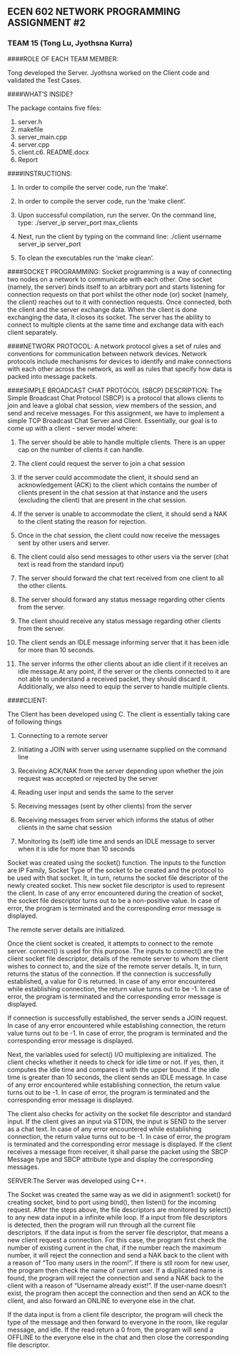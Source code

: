 ## ECEN 602 NETWORK PROGRAMMING ASSIGNMENT #2
### TEAM 15 (Tong Lu, Jyothsna Kurra)

####ROLE OF EACH TEAM MEMBER:

Tong developed the Server.
Jyothsna worked on the Client code and validated the Test Cases.

####WHAT’S INSIDE?

The package contains five files:
1. server.h
2. makefile
3. server_main.cpp
4. server.cpp
5. client.c6. README.docx
7. Report

####INSTRUCTIONS:

1. In order to compile the server code, run the ‘make’.

2. In order to compile the server code, run the ‘make client’.

3. Upon successful compilation, run the server. On the command line, type: ./server_ip server_port max_clients

4. Next, run the client by typing on the command line: ./client username server_ip server_port

5. To clean the executables run the ‘make clean’.

####SOCKET PROGRAMMING:
Socket programming is a way of connecting two nodes on a network to communicate with each
other. One socket (namely, the server) binds itself to an arbitrary port and starts listening for
connection requests on that port whilst the other node (or) socket (namely, the client) reaches
out to it with connection requests. Once connected, both the client and the server exchange
data. When the client is done exchanging the data, it closes its socket. The server has the
ability to connect to multiple clients at the same time and exchange data with each client
separately.

####NETWORK PROTOCOL:
A network protocol gives a set of rules and conventions for communication between network
devices. Network protocols include mechanisms for devices to identify and make connections
with each other across the network, as well as rules that specify how data is packed into
message packets.

####SIMPLE BROADCAST CHAT PROTOCOL (SBCP) DESCRIPTION:
The Simple Broadcast Chat Protocol (SBCP) is a protocol that allows clients to join and leave
a global chat session, view members of the session, and send and receive messages.
For this assignment, we have to implement a simple TCP Broadcast Chat Server and Client.
Essentially, our goal is to come up with a client - server model where:

1. The server should be able to handle multiple clients. There is an upper cap on the number
of clients it can handle.

2. The client could request the server to join a chat session

3. If the server could accommodate the client, it should send an acknowledgement (ACK) to
the client which contains the number of clients present in the chat session at that instance
and the users (excluding the client) that are present in the chat session.

4. If the server is unable to accommodate the client, it should send a NAK to the client stating
the reason for rejection.

5. Once in the chat session, the client could now receive the messages sent by other users
and server.

6. The client could also send messages to other users via the server (chat text is read from
the standard input)

7. The server should forward the chat text received from one client to all the other clients.

8. The server should forward any status message regarding other clients from the server.

9. The client should receive any status message regarding other clients from the server.

10. The client sends an IDLE message informing server that it has been idle for more than 10
seconds.

11. The server informs the other clients about an idle client if it receives an idle message.At any point, if the server or the clients connected to it are not able to understand a received
packet, they should discard it. Additionally, we also need to equip the server to handle multiple
clients.

####CLIENT:

The Client has been developed using C. The client is essentially taking care of following things

1. Connecting to a remote server

2. Initiating a JOIN with server using username supplied on the command line

3. Receiving ACK/NAK from the server depending upon whether the join request was
accepted or rejected by the server

4. Reading user input and sends the same to the server

5. Receiving messages (sent by other clients) from the server

6. Receiving messages from server which informs the status of other clients in the same chat
session

7. Monitoring its (self) idle time and sends an IDLE message to server when it is idle for more
than 10 seconds

Socket was created using the socket() function. The inputs to the function are IP Family,
Socket Type of the socket to be created and the protocol to be used with that socket. It, in turn,
returns the socket file descriptor of the newly created socket. This new socket file descriptor
is used to represent the client. In case of any error encountered during the creation of socket,
the socket file descriptor turns out to be a non-positive value. In case of error, the program is
terminated and the corresponding error message is displayed.

The remote server details are initialized.

Once the client socket is created, it attempts to connect to the remote server. connect() is used
for this purpose. The inputs to connect() are the client socket file descriptor, details of the
remote server to whom the client wishes to connect to, and the size of the remote server
details. It, in turn, returns the status of the connection. If the connection is successfully
established, a value for 0 is returned. In case of any error encountered while establishing
connection, the return value turns out to be -1. In case of error, the program is terminated and
the corresponding error message is displayed.

If connection is successfully established, the server sends a JOIN request. In case of any error
encountered while establishing connection, the return value turns out to be -1. In case of error,
the program is terminated and the corresponding error message is displayed.

Next, the variables used for select() I/O multiplexing are initialized. The client checks whether
it needs to check for idle time or not. If yes, then, it computes the idle time and compares it
with the upper bound. If the idle time is greater than 10 seconds, the client sends an IDLE
message. In case of any error encountered while establishing connection, the return value
turns out to be -1. In case of error, the program is terminated and the corresponding error
message is displayed.

The client also checks for activity on the socket file descriptor and standard input. If the client
gives an input via STDIN, the input is SEND to the server as a chat text. In case of any error
encountered while establishing connection, the return value turns out to be -1. In case of error,
the program is terminated and the corresponding error message is displayed. If the client
receives a message from receiver, it shall parse the packet using the SBCP Message type
and SBCP attribute type and display the corresponding messages.

SERVER:The Server was developed using C++.

The Socket was created the same way as we did in asignment1: socket() for creating socket, bind to
port using bind(), then listen() for the incoming request.
After the steps above, the file descriptors are monitored by select() to any new data input in a
infinite while loop. If a input from file descriptors is detected, then the program will run through all the current file descriptors. If the data input is from the server file descriptor, that means a new client request a connection. For this case, the program first check the number of existing current in the chat, if the number reach the maximum number, it will reject the connection and send a NAK
back to the client with a reason of “Too many users in the room!”. If there is stll room for new user,
the program then check the name of current user. If a duplicated name is found, the program will
reject the connection and send a NAK back to the client with a reason of “Username already exist!”.
If the user-name doesn’t exist, the program then accept the connection and then send an ACK to the
client, and also forward an ONLINE to everyone else in the chat.

If the data input is from a client file descriptor, the program will check the type of the message and
then forward to everyone in the room, like regular message, and idle. If the read return a 0 from, the
program will send a OFFLINE to the everyone else in the chat and then close the corresponding file
descriptor.
